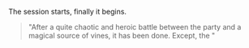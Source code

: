 The session starts, finally it begins.

> "After a quite chaotic and heroic battle between the party and a magical source of vines, it has been done. Except, the "